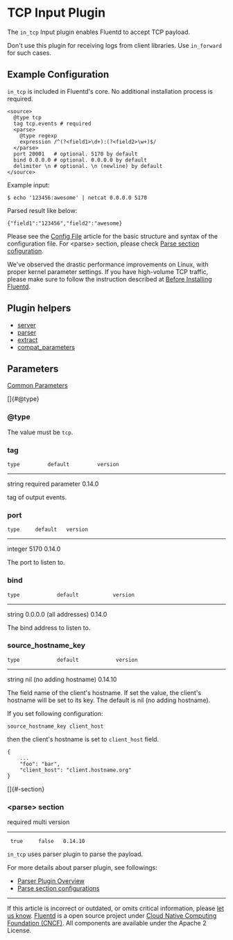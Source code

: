 # TCP Input Plugin

The `in_tcp` Input plugin enables Fluentd to accept TCP payload.

Don't use this plugin for receiving logs from client libraries. Use
`in_forward` for such cases.


## Example Configuration

`in_tcp` is included in Fluentd's core. No additional installation
process is required.

``` {.CodeRay}
<source>
  @type tcp
  tag tcp.events # required
  <parse>
    @type regexp
    expression /^(?<field1>\d+):(?<field2>\w+)$/
  </parse>
  port 20001   # optional. 5170 by default
  bind 0.0.0.0 # optional. 0.0.0.0 by default
  delimiter \n # optional. \n (newline) by default
</source>
```

Example input:

``` {.CodeRay}
$ echo '123456:awesome' | netcat 0.0.0.0 5170
```

Parsed result like below:

``` {.CodeRay}
{"field1":"123456","field2":"awesome}
```

Please see the [Config File](/articles/config-file.md) article for the basic
structure and syntax of the configuration file. For \<parse\> section,
please check [Parse section cofiguration](/articles/parse-section.md).

We\'ve observed the drastic performance improvements on Linux, with
proper kernel parameter settings. If you have high-volume TCP traffic,
please make sure to follow the instruction described at [Before Installing Fluentd](/articles/before-install.md).


## Plugin helpers

-   [server](/articles/api-plugin-helper-server.md)
-   [parser](/articles/api-plugin-helper-parser.md)
-   [extract](/articles/api-plugin-helper-extract.md)
-   [compat\_parameters](/articles/api-plugin-helper-compat_parameters.md)


## Parameters

[Common Parameters](/articles/plugin-common-parameters.md)

[]{#@type}

### \@type

The value must be `tcp`.


### tag

    type         default         version
  -------- -------------------- ---------
   string   required parameter   0.14.0

tag of output events.


### port

    type     default   version
  --------- --------- ---------
   integer    5170     0.14.0

The port to listen to.


### bind

    type            default           version
  -------- ------------------------- ---------
   string   0.0.0.0 (all addresses)   0.14.0

The bind address to listen to.


### source\_hostname\_key

    type            default            version
  -------- -------------------------- ---------
   string   nil (no adding hostname)   0.14.10

The field name of the client's hostname. If set the value, the client's
hostname will be set to its key. The default is nil (no adding
hostname).

If you set following configuration:

``` {.CodeRay}
source_hostname_key client_host
```

then the client's hostname is set to `client_host` field.

``` {.CodeRay}
{
    ...
    "foo": "bar",
    "client_host": "client.hostname.org"
}
```

[]{#<parse>-section}

### \<parse\> section

   required   multi   version
  ---------- ------- ---------
     true     false   0.14.10

`in_tcp` uses parser plugin to parse the payload.

For more details about parser plugin, see followings:

-   [Parser Plugin Overview](/articles/parser-plugin-overview.md)
-   [Parse section configurations](/articles/parse-section.md)


------------------------------------------------------------------------

If this article is incorrect or outdated, or omits critical information,
please [let us know](https://github.com/fluent/fluentd-docs/issues?state=open).
[Fluentd](http://www.fluentd.org/) is a open source project under [Cloud
Native Computing Foundation (CNCF)](https://cncf.io/). All components
are available under the Apache 2 License.
